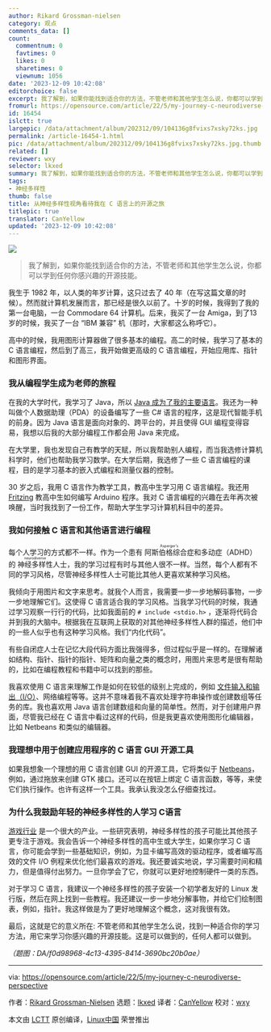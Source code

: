 ```yaml
---
author: Rikard Grossman-nielsen
category: 观点
comments_data: []
count:
  commentnum: 0
  favtimes: 0
  likes: 0
  sharetimes: 0
  viewnum: 1056
date: '2023-12-09 10:42:08'
editorchoice: false
excerpt: 我了解到，如果你能找到适合你的方法，不管老师和其他学生怎么说，你都可以学到任何你感兴趣的开源技能。
fromurl: https://opensource.com/article/22/5/my-journey-c-neurodiverse-perspective
id: 16454
islctt: true
largepic: /data/attachment/album/202312/09/104136g8fvixs7xsky72ks.jpg
permalink: /article-16454-1.html
pic: /data/attachment/album/202312/09/104136g8fvixs7xsky72ks.jpg.thumb.jpg
related: []
reviewer: wxy
selector: lkxed
summary: 我了解到，如果你能找到适合你的方法，不管老师和其他学生怎么说，你都可以学到任何你感兴趣的开源技能。
tags:
- 神经多样性
thumb: false
title: 从神经多样性视角看待我在 C 语言上的开源之旅
titlepic: true
translator: CanYellow
updated: '2023-12-09 10:42:08'
---
```


![](/data/attachment/album/202312/09/104136g8fvixs7xsky72ks.jpg)



> 
> 我了解到，如果你能找到适合你的方法，不管老师和其他学生怎么说，你都可以学到任何你感兴趣的开源技能。
> 
> 
> 


我生于 1982 年，以人类的年岁计算，这只过去了 40 年（在写这篇文章的时候）。然而就计算机发展而言，那已经是很久以前了。十岁的时候，我得到了我的第一台电脑，一台 Commodare 64 计算机。后来，我买了一台 Amiga，到了13岁的时候，我买了一台 “IBM 兼容” 机（那时，大家都这么称呼它）。


高中的时候，我用图形计算器做了很多基本的编程。高二的时候，我学习了基本的 C 语言编程，然后到了高三，我开始做更高级的 C 语言编程，开始应用库、指针和图形界面。


### 我从编程学生成为老师的旅程


在我的大学时代，我学习了 Java，所以 [Java 成为了我的主要语言](https://opensource.com/article/20/12/learn-java)。我还为一种叫做个人数据助理（PDA）的设备编写了一些 C# 语言的程序，这是现代智能手机的前身。因为 Java 语言是面向对象的、跨平台的，并且使得 GUI 编程变得容易，我想以后我的大部分编程工作都会用 Java 来完成。


在大学里，我也发现自己有教学的天赋，所以我帮助别人编程，而当我选修计算机科学时，他们也帮助我学习数学。在大学后期，我选修了一些 C 语言编程的课程，目的是学习基本的嵌入式编程和测量仪器的控制。


30 岁之后，我用 C 语言作为教学工具，教高中生学习用 C 语言编程。我还用 [Fritzing](https://fritzing.org) 教高中生如何编写 Arduino 程序。我对 C 语言编程的兴趣在去年再次被唤醒，当时我找到了一份工作，帮助大学生学习计算机科目中的差异。


### 我如何接触 C 语言和其他语言进行编程


每个人学习的方式都不一样。作为一个患有 <ruby> 阿斯伯格综合症 <rt>  Asperger's </rt></ruby> 和多动症（ADHD）的 <ruby> 神经多样性 <rt>  neurodiverse </rt></ruby> 人士，我的学习过程有时与其他人很不一样。当然，每个人都有不同的学习风格，尽管神经多样性人士可能比其他人更喜欢某种学习风格。


我倾向于用图片和文字来思考。就我个人而言，我需要一步一步地解码事物，一步一步地理解它们。这使得 C 语言适合我的学习风格。当我学习代码的时候，我通过学习观察一行行的代码，比如我面前的 `# include <stdio.h>` ，逐渐将代码合并到我的大脑中。根据我在互联网上获取的对其他神经多样性人群的描述，他们中的一些人似乎也有这种学习风格。我们“内化代码”。


有些自闭症人士在记忆大段代码方面比我强得多，但过程似乎是一样的。在理解诸如结构、指针、指针的指针、矩阵和向量之类的概念时，用图片来思考是很有帮助的，比如在编程教程和书籍中可以找到的那些。


我喜欢使用 C 语言来理解工作是如何在较低的级别上完成的，例如 [文件输入和输出（I/O）](https://opensource.com/article/21/3/file-io-c)、网络编程等等。这并不意味着我不喜欢处理字符串操作或创建数组等任务的库。我也喜欢用 Java 语言创建数组和向量的简单性。然而，对于创建用户界面，尽管我已经在 C 语言中看过这样的代码，但是我更喜欢使用图形化编辑器，比如 Netbeans 和类似的编辑器。


### 我理想中用于创建应用程序的 C 语言 GUI 开源工具


如果我想象一个理想的用 C 语言创建 GUI 的开源工具，它将类似于 [Netbeans](https://opensource.com/article/20/12/netbeans)，例如，通过拖放来创建 GTK 接口。还可以在按钮上绑定 C 语言函数，等等，来使它们执行操作。也许有这样一个工具。我承认我没怎么仔细查找过。


### 为什么我鼓励年轻的神经多样性的人学习 C语言


[游戏行业](https://opensource.com/tags/gaming) 是一个很大的产业。一些研究表明，神经多样性的孩子可能比其他孩子更专注于游戏。我会告诉一个神经多样性的高中生或大学生，如果你学习 C 语言，你可能会学到一些基础知识，例如，为显卡编写高效的驱动程序，或者编写高效的文件 I/O 例程来优化他们最喜欢的游戏。我还要诚实地说，学习需要时间和精力，但是值得付出努力。一旦你学会了它，你就可以更好地控制硬件一类的东西。


对于学习 C 语言，我建议一个神经多样性的孩子安装一个初学者友好的 Linux 发行版，然后在网上找到一些教程。我还建议一步一步地分解事物，并给它们绘制图表，例如，指针。我这样做是为了更好地理解这个概念，这对我很有效。


最后，这就是它的意义所在: 不管老师和其他学生怎么说，找到一种适合你的学习方法，用它来学习你感兴趣的开源技能。这是可以做到的，任何人都可以做到。


*（题图：DA/f0d98968-4c13-4395-8414-3690bc20b0ae）*




---


via: <https://opensource.com/article/22/5/my-journey-c-neurodiverse-perspective>


作者：[Rikard Grossman-Nielsen](https://opensource.com/users/rikardgn) 选题：[lkxed](https://github.com/lkxed) 译者：[CanYellow](https://github.com/CanYellow) 校对：[wxy](https://github.com/wxy)


本文由 [LCTT](https://github.com/LCTT/TranslateProject) 原创编译，[Linux中国](https://linux.cn/) 荣誉推出